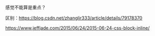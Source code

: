 感觉不能算是重点？

区别：https://blog.csdn.net/zhanglir333/article/details/79178370

https://www.jeffjade.com/2015/06/24/2015-06-24-css-block-inline/